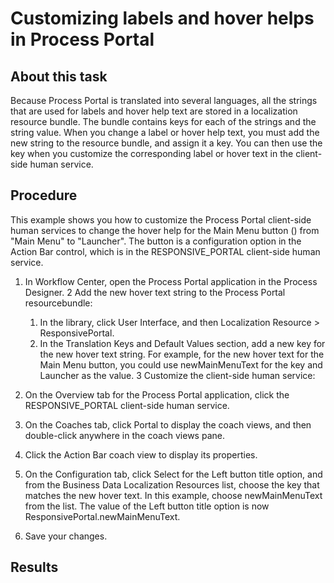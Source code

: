 # Customizing labels and hover helps in Process Portal

## About this task

Because Process Portal is
translated into several languages, all the strings that are used for
labels and hover help text are stored in a localization resource bundle.
The bundle contains keys for each of the strings and the string value.
When you change a label or hover help text, you must add the new string
to the resource bundle, and assign it a key. You can then use the
key when you customize the corresponding label or hover text in the
client-side human service.

## Procedure

This example shows you how to customize the Process Portal client-side
human services to change the hover help for the Main Menu button
() from "Main Menu" to "Launcher". The button is a configuration
option in the Action Bar control, which is in the RESPONSIVE\_PORTAL
client-side human service.

1. In Workflow Center, open
the Process Portal application
in the Process Designer.
2 Add the new hover text string to the Process Portal resourcebundle:
    1. In the library, click User Interface,
and then Localization Resource > ResponsivePortal.
    2. In the Translation Keys and Default Values section,
add a new key for the new hover text string. For example,
for the new hover text for the Main Menu button,
you could use newMainMenuText for the key and Launcher as
the value.
3 Customize the client-side human service:

1. On the Overview tab for the Process Portal application,
click the RESPONSIVE\_PORTAL client-side human service.
2. On the Coaches tab, click Portal to display the coach views, and
then double-click anywhere in the coach views pane.
3. Click the Action Bar coach view to display its properties.
4. On the Configuration tab, click Select for
the Left button title option, and from the
Business Data Localization Resources list, choose the key that matches
the new hover text. In this example, choose newMainMenuText from
the list. The value of the Left button title option
is now ResponsivePortal.newMainMenuText.
4. Save your changes.

## Results